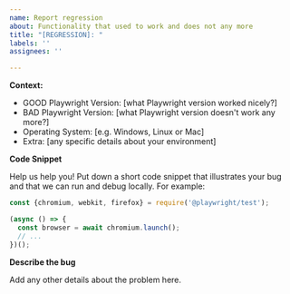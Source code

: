 ```yaml
---
name: Report regression
about: Functionality that used to work and does not any more
title: "[REGRESSION]: "
labels: ''
assignees: ''

---
```


**Context:**
- GOOD Playwright Version: [what Playwright version worked nicely?]
- BAD Playwright Version: [what Playwright version doesn't work any more?]
- Operating System: [e.g. Windows, Linux or Mac]
- Extra: [any specific details about your environment]

**Code Snippet**

Help us help you! Put down a short code snippet that illustrates your bug and
that we can run and debug locally. For example:

```javascript
const {chromium, webkit, firefox} = require('@playwright/test');

(async () => {
  const browser = await chromium.launch();
  // ... 
})();
```

**Describe the bug**

Add any other details about the problem here.
